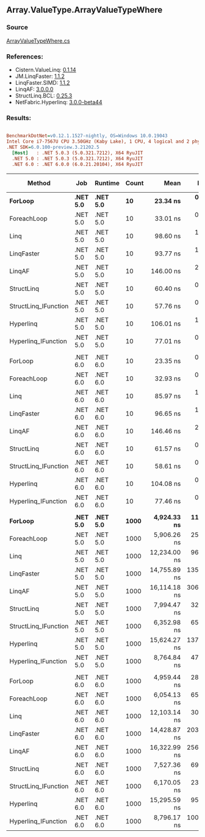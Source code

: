 ﻿## Array.ValueType.ArrayValueTypeWhere

### Source
[ArrayValueTypeWhere.cs](../LinqBenchmarks/Array/ValueType/ArrayValueTypeWhere.cs)

### References:
- Cistern.ValueLinq: [0.1.14](https://www.nuget.org/packages/Cistern.ValueLinq/0.1.14)
- JM.LinqFaster: [1.1.2](https://www.nuget.org/packages/JM.LinqFaster/1.1.2)
- LinqFaster.SIMD: [1.1.2](https://www.nuget.org/packages/LinqFaster.SIMD/1.0.3)
- LinqAF: [3.0.0.0](https://www.nuget.org/packages/LinqAF/3.0.0.0)
- StructLinq.BCL: [0.25.3](https://www.nuget.org/packages/StructLinq.BCL/0.25.3)
- NetFabric.Hyperlinq: [3.0.0-beta44](https://www.nuget.org/packages/NetFabric.Hyperlinq/3.0.0-beta44)

### Results:
``` ini

BenchmarkDotNet=v0.12.1.1527-nightly, OS=Windows 10.0.19043
Intel Core i7-7567U CPU 3.50GHz (Kaby Lake), 1 CPU, 4 logical and 2 physical cores
.NET SDK=6.0.100-preview.3.21202.5
  [Host]   : .NET 5.0.3 (5.0.321.7212), X64 RyuJIT
  .NET 5.0 : .NET 5.0.3 (5.0.321.7212), X64 RyuJIT
  .NET 6.0 : .NET 6.0.0 (6.0.21.20104), X64 RyuJIT


```
|               Method |      Job |  Runtime | Count |         Mean |      Error |     StdDev | Ratio | RatioSD |   Gen 0 | Gen 1 | Gen 2 | Allocated |
|--------------------- |--------- |--------- |------ |-------------:|-----------:|-----------:|------:|--------:|--------:|------:|------:|----------:|
|              **ForLoop** | **.NET 5.0** | **.NET 5.0** |    **10** |     **23.34 ns** |   **0.046 ns** |   **0.041 ns** |  **1.00** |    **0.00** |       **-** |     **-** |     **-** |         **-** |
|          ForeachLoop | .NET 5.0 | .NET 5.0 |    10 |     33.01 ns |   0.099 ns |   0.092 ns |  1.41 |    0.00 |       - |     - |     - |         - |
|                 Linq | .NET 5.0 | .NET 5.0 |    10 |     98.60 ns |   1.976 ns |   3.759 ns |  4.30 |    0.27 |  0.0497 |     - |     - |     104 B |
|           LinqFaster | .NET 5.0 | .NET 5.0 |    10 |     93.77 ns |   1.268 ns |   1.186 ns |  4.01 |    0.05 |  0.3901 |     - |     - |     816 B |
|               LinqAF | .NET 5.0 | .NET 5.0 |    10 |    146.00 ns |   2.814 ns |   3.128 ns |  6.30 |    0.12 |       - |     - |     - |         - |
|           StructLinq | .NET 5.0 | .NET 5.0 |    10 |     60.40 ns |   0.300 ns |   0.280 ns |  2.59 |    0.01 |  0.0153 |     - |     - |      32 B |
| StructLinq_IFunction | .NET 5.0 | .NET 5.0 |    10 |     57.76 ns |   0.248 ns |   0.232 ns |  2.47 |    0.01 |       - |     - |     - |         - |
|            Hyperlinq | .NET 5.0 | .NET 5.0 |    10 |    106.01 ns |   1.804 ns |   1.599 ns |  4.54 |    0.07 |       - |     - |     - |         - |
|  Hyperlinq_IFunction | .NET 5.0 | .NET 5.0 |    10 |     77.01 ns |   0.419 ns |   0.372 ns |  3.30 |    0.01 |       - |     - |     - |         - |
|                      |          |          |       |              |            |            |       |         |         |       |       |           |
|              ForLoop | .NET 6.0 | .NET 6.0 |    10 |     23.35 ns |   0.055 ns |   0.046 ns |  1.00 |    0.00 |       - |     - |     - |         - |
|          ForeachLoop | .NET 6.0 | .NET 6.0 |    10 |     32.93 ns |   0.106 ns |   0.094 ns |  1.41 |    0.00 |       - |     - |     - |         - |
|                 Linq | .NET 6.0 | .NET 6.0 |    10 |     85.97 ns |   1.269 ns |   1.125 ns |  3.68 |    0.05 |  0.0497 |     - |     - |     104 B |
|           LinqFaster | .NET 6.0 | .NET 6.0 |    10 |     96.65 ns |   1.970 ns |   1.538 ns |  4.14 |    0.06 |  0.3901 |     - |     - |     816 B |
|               LinqAF | .NET 6.0 | .NET 6.0 |    10 |    146.46 ns |   2.842 ns |   4.076 ns |  6.19 |    0.16 |       - |     - |     - |         - |
|           StructLinq | .NET 6.0 | .NET 6.0 |    10 |     61.57 ns |   0.284 ns |   0.265 ns |  2.64 |    0.01 |  0.0153 |     - |     - |      32 B |
| StructLinq_IFunction | .NET 6.0 | .NET 6.0 |    10 |     58.61 ns |   0.202 ns |   0.179 ns |  2.51 |    0.01 |       - |     - |     - |         - |
|            Hyperlinq | .NET 6.0 | .NET 6.0 |    10 |    104.08 ns |   0.927 ns |   0.822 ns |  4.46 |    0.04 |       - |     - |     - |         - |
|  Hyperlinq_IFunction | .NET 6.0 | .NET 6.0 |    10 |     77.46 ns |   0.337 ns |   0.315 ns |  3.32 |    0.01 |       - |     - |     - |         - |
|                      |          |          |       |              |            |            |       |         |         |       |       |           |
|              **ForLoop** | **.NET 5.0** | **.NET 5.0** |  **1000** |  **4,924.33 ns** |  **11.908 ns** |  **11.139 ns** |  **1.00** |    **0.00** |       **-** |     **-** |     **-** |         **-** |
|          ForeachLoop | .NET 5.0 | .NET 5.0 |  1000 |  5,906.26 ns |  25.235 ns |  23.605 ns |  1.20 |    0.00 |       - |     - |     - |         - |
|                 Linq | .NET 5.0 | .NET 5.0 |  1000 | 12,234.00 ns |  96.246 ns |  85.320 ns |  2.48 |    0.02 |  0.0458 |     - |     - |     104 B |
|           LinqFaster | .NET 5.0 | .NET 5.0 |  1000 | 14,755.89 ns | 135.203 ns | 193.904 ns |  3.02 |    0.03 | 45.4407 |     - |     - |  96,240 B |
|               LinqAF | .NET 5.0 | .NET 5.0 |  1000 | 16,114.18 ns | 306.587 ns | 301.109 ns |  3.27 |    0.07 |       - |     - |     - |         - |
|           StructLinq | .NET 5.0 | .NET 5.0 |  1000 |  7,994.47 ns |  32.140 ns |  28.491 ns |  1.62 |    0.01 |  0.0153 |     - |     - |      32 B |
| StructLinq_IFunction | .NET 5.0 | .NET 5.0 |  1000 |  6,352.98 ns |  65.795 ns |  61.545 ns |  1.29 |    0.01 |       - |     - |     - |         - |
|            Hyperlinq | .NET 5.0 | .NET 5.0 |  1000 | 15,624.27 ns | 137.172 ns | 121.600 ns |  3.17 |    0.02 |       - |     - |     - |         - |
|  Hyperlinq_IFunction | .NET 5.0 | .NET 5.0 |  1000 |  8,764.84 ns |  47.368 ns |  41.990 ns |  1.78 |    0.01 |       - |     - |     - |         - |
|                      |          |          |       |              |            |            |       |         |         |       |       |           |
|              ForLoop | .NET 6.0 | .NET 6.0 |  1000 |  4,959.44 ns |  28.028 ns |  24.846 ns |  1.00 |    0.00 |       - |     - |     - |         - |
|          ForeachLoop | .NET 6.0 | .NET 6.0 |  1000 |  6,054.13 ns |  65.231 ns |  57.826 ns |  1.22 |    0.01 |       - |     - |     - |         - |
|                 Linq | .NET 6.0 | .NET 6.0 |  1000 | 12,103.14 ns |  30.515 ns |  27.051 ns |  2.44 |    0.02 |  0.0458 |     - |     - |     104 B |
|           LinqFaster | .NET 6.0 | .NET 6.0 |  1000 | 14,428.87 ns | 203.397 ns | 190.257 ns |  2.91 |    0.04 | 45.4407 |     - |     - |  96,240 B |
|               LinqAF | .NET 6.0 | .NET 6.0 |  1000 | 16,322.99 ns | 256.116 ns | 239.571 ns |  3.29 |    0.04 |       - |     - |     - |         - |
|           StructLinq | .NET 6.0 | .NET 6.0 |  1000 |  7,527.36 ns |  69.236 ns |  61.376 ns |  1.52 |    0.02 |  0.0153 |     - |     - |      32 B |
| StructLinq_IFunction | .NET 6.0 | .NET 6.0 |  1000 |  6,170.05 ns |  23.316 ns |  20.669 ns |  1.24 |    0.01 |       - |     - |     - |         - |
|            Hyperlinq | .NET 6.0 | .NET 6.0 |  1000 | 15,295.59 ns |  95.780 ns |  89.593 ns |  3.09 |    0.03 |       - |     - |     - |         - |
|  Hyperlinq_IFunction | .NET 6.0 | .NET 6.0 |  1000 |  8,796.17 ns | 100.630 ns |  89.206 ns |  1.77 |    0.02 |       - |     - |     - |         - |
